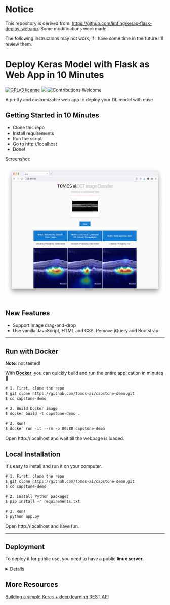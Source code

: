 # Notice
This repository is derived from: https://github.com/imfing/keras-flask-deploy-webapp. Some modifications were made.

The following instructions may not work, if I have some time in the future I'll review them.

# Deploy Keras Model with Flask as Web App in 10 Minutes

[![GPLv3 license](https://img.shields.io/badge/License-GPLv3-blue.svg)](http://perso.crans.org/besson/LICENSE.html)
[![](https://img.shields.io/badge/python-3.5%2B-green.svg)]()
![Contributions Welcome](https://img.shields.io/badge/contributions-welcome-brightgreen.svg?style=flat)

A pretty and customizable web app to deploy your DL model with ease

## Getting Started in 10 Minutes

- Clone this repo
- Install requirements
- Run the script
- Go to http://localhost
- Done!

Screenshot:

<p align="center">
  <img src="static/screenshot.png" height="420px" alt="">
</p>

## New Features

- Support image drag-and-drop
- Use vanilla JavaScript, HTML and CSS. Remove jQuery and Bootstrap

------------------

## Run with Docker

**Note**: not tested!

With **[Docker](https://www.docker.com)**, you can quickly build and run the entire application in minutes :whale:

```shell
# 1. First, clone the repo
$ git clone https://github.com/tomos-ai/capstone-demo.git
$ cd capstone-demo

# 2. Build Docker image
$ docker build -t capstone-demo .

# 3. Run!
$ docker run -it --rm -p 80:80 capstone-demo
```

Open http://localhost and wait till the webpage is loaded.

## Local Installation

It's easy to install and run it on your computer.

```shell
# 1. First, clone the repo
$ git clone https://github.com/tomos-ai/capstone-demo.git
$ cd capstone-demo

# 2. Install Python packages
$ pip install -r requirements.txt

# 3. Run!
$ python app.py
```

Open http://localhost and have fun.

------------------

## Deployment

To deploy it for public use, you need to have a public **linux server**.

<details>
 <summary>Details</summary>

### Run the app

Run the script and hide it in background with `tmux` or `screen`.
```
$ python app.py
```

**Note**: `gunicorn` not tested!

You can also use gunicorn instead of gevent
```
$ gunicorn -b 127.0.0.1 app:app
```

More deployment options, check [here](https://flask.palletsprojects.com/en/1.1.x/deploying/wsgi-standalone/)

### Set up Nginx

**Note**: not tested!

To redirect the traffic to your local app.
Configure your Nginx `.conf` file.

```
server {
  listen  80;

  client_max_body_size 20M;

  location / {
      proxy_pass http://127.0.0.1;
  }
}
```

</details>

## More Resources

[Building a simple Keras + deep learning REST API](https://blog.keras.io/building-a-simple-keras-deep-learning-rest-api.html)
